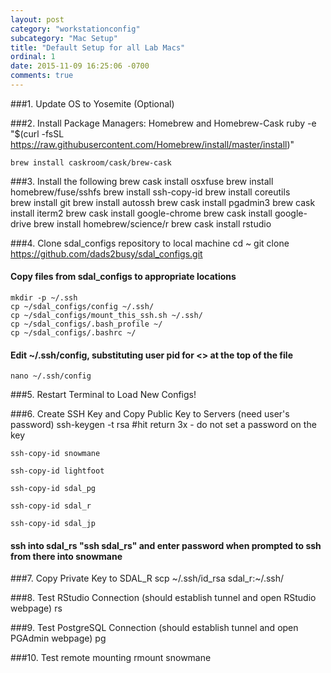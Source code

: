 ```yaml
---
layout: post
category: "workstationconfig"
subcategory: "Mac Setup"
title: "Default Setup for all Lab Macs"
ordinal: 1
date: 2015-11-09 16:25:06 -0700
comments: true
---
```


###1. Update OS to Yosemite (Optional)

###2. Install Package Managers: Homebrew and Homebrew-Cask
    ruby -e "$(curl -fsSL https://raw.githubusercontent.com/Homebrew/install/master/install)"

    brew install caskroom/cask/brew-cask

###3. Install the following
    brew cask install osxfuse
    brew install homebrew/fuse/sshfs
    brew install ssh-copy-id
    brew install coreutils    
    brew install git
    brew install autossh
    brew cask install pgadmin3
    brew cask install iterm2
    brew cask install google-chrome
    brew cask install google-drive
    brew install homebrew/science/r
    brew cask install rstudio

###4. Clone sdal_configs repository to local machine
    cd ~
    git clone https://github.com/dads2busy/sdal_configs.git

#### Copy files from sdal_configs to appropriate locations
    mkdir -p ~/.ssh
    cp ~/sdal_configs/config ~/.ssh/
    cp ~/sdal_configs/mount_this_ssh.sh ~/.ssh/
    cp ~/sdal_configs/.bash_profile ~/
    cp ~/sdal_configs/.bashrc ~/

#### Edit ~/.ssh/config, substituting user pid for <<pid>> at the top of the file
    nano ~/.ssh/config

###5. Restart Terminal to Load New Configs!

###6. Create SSH Key and Copy Public Key to Servers (need user's password)
    ssh-keygen -t rsa #hit return 3x - do not set a password on the key

    ssh-copy-id snowmane

    ssh-copy-id lightfoot

    ssh-copy-id sdal_pg

    ssh-copy-id sdal_r

    ssh-copy-id sdal_jp

#### ssh into sdal_rs "ssh sdal_rs" and enter password when prompted to ssh from there into snowmane

###7. Copy Private Key to SDAL_R
    scp ~/.ssh/id_rsa sdal_r:~/.ssh/

###8. Test RStudio Connection (should establish tunnel and open RStudio webpage)
    rs

###9. Test PostgreSQL Connection (should establish tunnel and open PGAdmin webpage)
    pg

###10. Test remote mounting
    rmount snowmane
